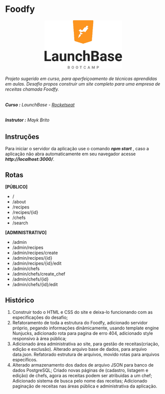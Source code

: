 # Foodfy

<div align="center">
<img src="https://github.com/douglas-vitor/LaunchBase_bootcamp/blob/master/logo-lauchbase.png" width="250px" height="auto">
</div>

###### Projeto sugerido em curso, para aperfeiçoamento de técnicas aprendidas em aulas. Desafio propos construir um site completo para uma empresa de receitas chamada Foodfy.

###### **Curso :** LaunchBase - [Rocketseat](https://rocketseat.com.br)
###### **Instrutor :** Mayk Brito

## **Instruções**

Para iniciar o servidor da aplicação use o comando **_npm start_** , caso a aplicação não abra automaticamente em seu navegador acesse **_http://localhost:3000/_**.

## **Rotas**

**[PÚBLICO]**
- /
- /about
- /recipes
- /recipes/{id}
- /chefs
- /search

**[ADMINISTRATIVO]**
- /admin
- /admin/recipes
- /admin/recipes/create
- /admin/recipes/{id}
- /admin/recipes/{id}/edit
- /admin/chefs
- /admin/chefs/create_chef
- /admin/chefs/{id}
- /admin/chefs/{id}/edit

## **Histórico**

1. Construir todo o HTML e CSS do site e deixa-lo funcionando com as especificações do desafio; 
2. Refatoramento de toda a estrutura do Foodfy, adicionado servidor próprio, pegando informações dinâmicamente, usando template engine Nunjucks, adicionado rota para pagina de erro 404, adicionado style responsivo à área pública;
3. Adicionado área administrativa ao site, para gestão de receitas(criação, edição e exclusão). Alterado arquivo base de dados, para arquivo data.json. Refatorado estrutura de arquivos, movido rotas para arquivos específicos.
4. Alterado armazenamento dos dados de arquivo JSON para banco de dados PostgreSQL; Criado novas páginas de (cadastro, listagem e edição) de chefs, agora as receitas podem ser atribuidas a um chef; Adicionado sistema de busca pelo nome das receitas; Adicionado paginação de receitas nas áreas pública e administrativa da aplicação.